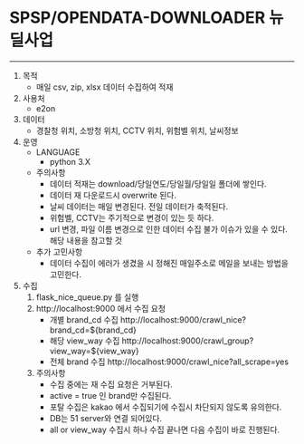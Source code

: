 # SPSP/OPENDATA-DOWNLOADER 뉴딜사업 
---

1. 목적
    - 매일 csv, zip, xlsx 데이터 수집하여 적재
2. 사용처
    - e2on
3. 데이터
    - 경찰청 위치, 소방청 위치, CCTV 위치, 위험벨 위치, 날씨정보
4. 운영
    - LANGUAGE
        - python 3.X    
    - 주의사항
        - 데이터 적재는 download/당일연도/당일월/당일일 폴더에 쌓인다.
        - 데이터 재 다운로드시 overwrite 된다.
        - 날씨 데이터는 매일 변경된다. 전일 데이터가 축적된다.
        - 위험벨, CCTV는 주기적으로 변경이 있는 듯 하다.
        - url 변경, 파일 이름 변경으로 인한 데이터 수집 불가 이슈가 있을 수 있다. 해당 내용을 참고할 것
    - 추가 고민사항    
        - 데이터 수집이 에러가 생겼을 시 정해진 매일주소로 메일을 보내는 방법을 고민한다.
5. 수집
    1. flask_nice_queue.py 를 실행
    2. http://localhost:9000 에서 수집 요청
        - 개별 brand_cd 수집 http://localhost:9000/crawl_nice?brand_cd=${brand_cd}
        - 해당 view_way 수집 http://localhost:9000/crawl_group?view_way=${view_way}
        - 전체 brand 수집 http://localhost:9000/crawl_nice?all_scrape=yes
    3. 주의사항
        - 수집 중에는 재 수집 요청은 거부된다.  
        - active = true 인 brand만 수집된다.
        - 포탈 수집은 kakao 에서 수집되기에 수집시 차단되지 않도록 유의한다.
        - DB는 51 server와 연결 되어있다. 
        - all or view_way 수집시 하나 수집 끝나면 다음 수집이 바로 진행된다.
        

<!-- 주석 필요시 따로 사용
- [ ]  체크 X
- [x]  체크

- 점
> 인용
>> 재인용
```jsx
const name = "송"
```
```json
{"name": "송", "age": 28}
```
-->
